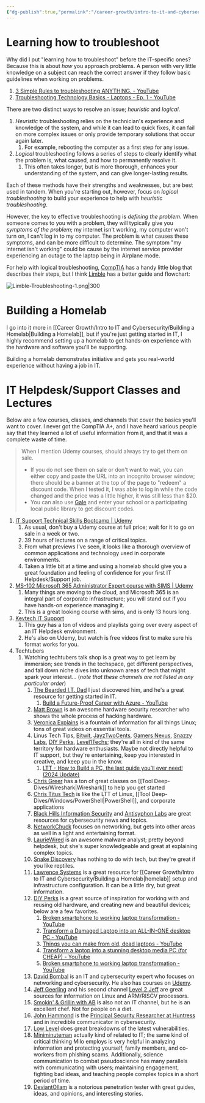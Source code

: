 ```yaml
---
{"dg-publish":true,"permalink":"/career-growth/intro-to-it-and-cybersecurity/recommended-helpdesk-classes-and-lectures/","noteIcon":""}
---
```


# Learning how to troubleshoot
Why did I put "learning how to troubleshoot" before the IT-specific ones? Because this is about *how* you approach problems. A person with very little knowledge on a subject can reach the correct answer if they follow basic guidelines when working on problems. 
1. [3 Simple Rules to troubleshooting ANYTHING. - YouTube](https://www.youtube.com/watch?v=ic5R4C5HRUg)
2. [Troubleshooting Technology Basics - Laptops - Ep. 1 - YouTube](https://www.youtube.com/watch?v=Ng4bswjxTxw)

There are two distinct ways to resolve an issue; *heuristic* and *logical*.
1. *Heuristic* troubleshooting relies on the technician's experience and knowledge of the system, and while it can lead to quick fixes, it can fail on more complex issues or only provide temporary solutions that occur again later.
	1. For example, rebooting the computer as a first step for any issue.
2. *Logical* troubleshooting follows a series of steps to clearly identify what the problem is, what caused, and how to permanently resolve it.
	1. This often takes longer, but is more thorough, enhances your understanding of the system, and can give longer-lasting results.

Each of these methods have their strengths and weaknesses, but are best used in tandem. When you're starting out, however, focus on *logical troubleshooting* to build your experience to help with *heuristic troubleshooting*.

However, the key to effective troubleshooting is *defining the problem*. When someone comes to you with a problem, they will typically give you *symptoms of the problem*; my internet isn't working, my computer won't turn on, I can't log in to my computer. The problem is what causes these symptoms, and can be more difficult to determine. The symptom "my internet isn't working" could be cause by the internet service provider experiencing an outage to the laptop being in Airplane mode.

For help with logical troubleshooting, [CompTIA](https://www.comptia.org/blog/troubleshooting-methodology) has a handy little blog that describes their steps, but I think [Limble](https://limblecmms.com/blog/what-is-troubleshooting/) has a better guide and flowchart:

![Limble-Troubleshooting-1.png|300](/img/user/Attachments/Limble-Troubleshooting-1.png)

# Building a Homelab
I go into it more in [[Career Growth/Intro to IT and Cybersecurity/Building a Homelab\|Building a Homelab]], but if you're just getting started in IT, I highly recommend setting up a homelab to get hands-on experience with the hardware and software you'll be supporting.

Building a homelab demonstrates initiative and gets you real-world experience without having a job in IT.

# IT Helpdesk/Support Classes and Lectures
Below are a few courses, classes, and channels that cover the basics you'll want to cover. I never got the CompTIA A+, and I have heard various people say that they learned a lot of useful information from it, and that it was a complete waste of time.

> When I mention Udemy courses, should always try to get them on sale.
> - If you do not see them on sale or don't want to wait, you can either copy and paste the URL into an incognito browser window; there should be a banner at the top of the page to "redeem" a discount code. When I tested it, I was able to log in while the code changed and the price was a little higher, it was still less than $20.
> - You can also use [Gale](https://link.gale.com/apps/UDEMY) and enter your school or a participating local public library to get discount codes.

1. [IT Support Technical Skills Bootcamp | Udemy](https://www.udemy.com/course/it-support-technical-skills-training-part-1/)
	1. As usual, don't buy a Udemy course at full price; wait for it to go on sale in a week or two.
	2. 39 hours of lectures on a range of critical topics.
	3. From what previews I've seen, it looks like a thorough overview of common applications and technology used in corporate environments.
	4. Taken a little bit at a time and using a homelab should give you a great foundation and feeling of confidence for your first IT Helpdesk/Support job.
2. [MS-102 Microsoft 365 Administrator Expert course with SIMS | Udemy](https://www.udemy.com/course/ms100course)
	1. Many things are moving to the cloud, and Microsoft 365 is an integral part of corporate infrastructure; you will stand out if you have hands-on experience managing it.
	2. This is a great looking course with sims, and is only 13 hours long.
3. [Kevtech IT Support](https://www.youtube.com/@KevtechITSupport/playlists)
	1. This guy has a ton of videos and playlists going over every aspect of an IT Helpdesk environment.
	2. He's also on Udemy, but watch is free videos first to make sure his format works for you.
4. Techtubers
	1. Watching techtubers talk shop is a great way to get learn by immersion; see trends in the techspace, get different perspectives, and fall down niche dives into unknown areas of tech that might spark your interest... (*note that these channels are not listed in any particular order*)
		1. [The Bearded I.T. Dad](https://www.youtube.com/@TheBeardedITDad) I just discovered him, and he's a great resource for getting started in IT.
			1. [Build a Future-Proof Career with Azure - YouTube](https://www.youtube.com/watch?v=dUJh9oTV26s)
		2. [Matt Brown](https://www.youtube.com/@mattbrwn) is an awesome hardware security researcher who shows the whole process of hacking hardware.
		3. [Veronica Explains](https://www.youtube.com/@VeronicaExplains) is a fountain of information for all things Linux; tons of great videos on essential tools.
		4. Linus Tech Tips, [Bitwit](https://www.youtube.com/@Bitwit), [JayzTwoCents](https://www.youtube.com/@Jayztwocents), [Gamers Nexus](https://www.youtube.com/@GamersNexus), [Snazzy Labs](https://www.youtube.com/@snazzy), [DIY Perks](https://www.youtube.com/@DIYPerks), [Level1Techs](https://www.youtube.com/c/Level1Techs); they're all in kind of the same territory for hardware enthusiasts. Maybe not directly helpful to IT support, but they're entertaining, keep you interested in creative, and keep you in the know.
			1. [LTT - How to Build a PC, the last guide you’ll ever need! (2024 Update)](https://youtu.be/s1fxZ-VWs2U?)
		5. [Chris Greer](https://www.youtube.com/@ChrisGreer) has a ton of great classes on [[Tool Deep-Dives/Wireshark\|Wireshark]] to help you get started
		6. [Chris Titus Tech](https://www.youtube.com/@ChrisTitusTech) is like the LTT of Linux, [[Tool Deep-Dives/Windows/PowerShell\|PowerShell]], and corporate applications
		7. [Black Hills Information Security](https://www.youtube.com/@BlackHillsInformationSecurity) and [Antisyphon Labs](https://www.youtube.com/@AntisyphonTraining) are great resources for cybersecurity news and topics.
		8. [NetworkChuck](https://www.youtube.com/@NetworkChuck) focuses on networking, but gets into other areas as well in a light and entertaining format.
		9. [LaurieWired](https://www.youtube.com/@lauriewired) is an awesome malware analyst; pretty beyond helpdesk, but she's super knowledgeable and great at explaining complex topics.
		10. [Snake Discovery](https://www.youtube.com/@SnakeDiscovery) has nothing to do with tech, but they're great if you like reptiles.
		11. [Lawrence Systems](https://www.youtube.com/@LAWRENCESYSTEMS) is a great resource for [[Career Growth/Intro to IT and Cybersecurity/Building a Homelab\|homelab]] setup and infrastructure configuration. It can be a little dry, but great information.
		12. [DIY Perks](https://www.youtube.com/@DIYPerks) is a great source of inspiration for working with and reusing old hardware, and creating new and beautiful devices; below are a few favorites.
			1. [Broken smartphone to working laptop transformation - YouTube](https://youtu.be/mciEZKSvva8)
			2. [Transform a Damaged Laptop into an ALL-IN-ONE desktop PC - YouTube](https://youtu.be/8jeLCQ62vFk)
			3. [Things you can make from old, dead laptops - YouTube](https://youtu.be/WLP_L7Mgz6M)
			4. [Transform a laptop into a stunning desktop media PC (for CHEAP) - YouTube](https://youtu.be/e3fnsGHe8eE)
			5. [Broken smartphone to working laptop transformation - YouTube](https://youtu.be/mciEZKSvva8)
		13. [David Bombal](https://www.youtube.com/@davidbombal) is an IT and cybersecurity expert who focuses on networking and cybersecurity. He also has courses on [Udemy](https://www.udemy.com/user/davidbombal/).
		14. [Jeff Geerling](https://www.youtube.com/@JeffGeerling) and his second channel [Level 2 Jeff](https://www.youtube.com/@Level2Jeff) are great sources for information on Linux and ARM/RISCV processors. 
		15. [Smokin' & Grillin with AB](https://www.youtube.com/@SmokinandGrillinwithAB) is also not an IT channel, but he is an excellent chef. Not for people on a diet.
		16. [John Hammond](https://www.youtube.com/@_JohnHammond) is the [Principal Security Researcher at Huntress](https://www.huntress.com/authors/john-hammond) and in incredible communicator in cybersecurity.
		17. [Low Level](https://www.youtube.com/@LowLevelTV) does great breakdowns of the latest vulnerabilities.
		18. [Miniminuteman](https://www.youtube.com/@miniminuteman773) actually kind of related to IT; the same kind of critical thinking Milo employs is very helpful in analyzing information and protecting yourself, family members, and co-workers from phishing scams. Additionally, science communication to combat pseudoscience has many parallels with communicating with users; maintaining engagement, fighting bad ideas, and teaching people complex topics in a short period of time.
		19. [DeviantOllam](https://www.youtube.com/@DeviantOllam) is a notorious penetration tester with great guides, ideas, and opinions, and interesting stories.





